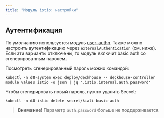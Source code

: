 ```yaml
---
title: "Модуль istio: настройки"
---
```


<!-- SCHEMA -->

## Аутентификация

По умолчанию используется модуль [user-authn](../150-user-authn/). Также можно настроить аутентификацию через `externalAuthentication` (см. ниже).
Если эти варианты отключены, то модуль включит basic auth со сгенерированным паролем.

Посмотреть сгенерированный пароль можно командой:

```shell
kubectl -n d8-system exec deploy/deckhouse -- deckhouse-controller module values istio -o json | jq '.istio.internal.auth.password'
```

Чтобы сгенерировать новый пароль, нужно удалить Secret:

```shell
kubectl -n d8-istio delete secret/kiali-basic-auth
```

> **Внимание!** Параметр `auth.password` больше не поддерживается.
